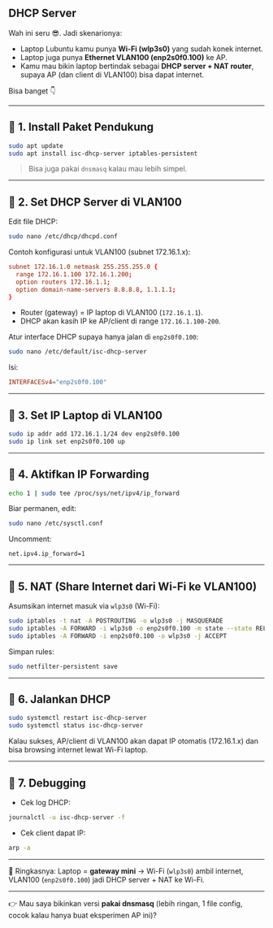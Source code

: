 ## DHCP Server

Wah ini seru 😎. Jadi skenarionya:

* Laptop Lubuntu kamu punya **Wi-Fi (wlp3s0)** yang sudah konek internet.
* Laptop juga punya **Ethernet VLAN100 (enp2s0f0.100)** ke AP.
* Kamu mau bikin laptop bertindak sebagai **DHCP server + NAT router**, supaya AP (dan client di VLAN100) bisa dapat internet.

Bisa banget 👇

---

## 🔹 1. Install Paket Pendukung

```bash
sudo apt update
sudo apt install isc-dhcp-server iptables-persistent
```

> Bisa juga pakai `dnsmasq` kalau mau lebih simpel.

---

## 🔹 2. Set DHCP Server di VLAN100

Edit file DHCP:

```bash
sudo nano /etc/dhcp/dhcpd.conf
```

Contoh konfigurasi untuk VLAN100 (subnet 172.16.1.x):

```conf
subnet 172.16.1.0 netmask 255.255.255.0 {
  range 172.16.1.100 172.16.1.200;
  option routers 172.16.1.1;
  option domain-name-servers 8.8.8.8, 1.1.1.1;
}
```

* Router (gateway) = IP laptop di VLAN100 (`172.16.1.1`).
* DHCP akan kasih IP ke AP/client di range `172.16.1.100-200`.

Atur interface DHCP supaya hanya jalan di `enp2s0f0.100`:

```bash
sudo nano /etc/default/isc-dhcp-server
```

Isi:

```conf
INTERFACESv4="enp2s0f0.100"
```

---

## 🔹 3. Set IP Laptop di VLAN100

```bash
sudo ip addr add 172.16.1.1/24 dev enp2s0f0.100
sudo ip link set enp2s0f0.100 up
```

---

## 🔹 4. Aktifkan IP Forwarding

```bash
echo 1 | sudo tee /proc/sys/net/ipv4/ip_forward
```

Biar permanen, edit:

```bash
sudo nano /etc/sysctl.conf
```

Uncomment:

```
net.ipv4.ip_forward=1
```

---

## 🔹 5. NAT (Share Internet dari Wi-Fi ke VLAN100)

Asumsikan internet masuk via `wlp3s0` (Wi-Fi):

```bash
sudo iptables -t nat -A POSTROUTING -o wlp3s0 -j MASQUERADE
sudo iptables -A FORWARD -i wlp3s0 -o enp2s0f0.100 -m state --state RELATED,ESTABLISHED -j ACCEPT
sudo iptables -A FORWARD -i enp2s0f0.100 -o wlp3s0 -j ACCEPT
```

Simpan rules:

```bash
sudo netfilter-persistent save
```

---

## 🔹 6. Jalankan DHCP

```bash
sudo systemctl restart isc-dhcp-server
sudo systemctl status isc-dhcp-server
```

Kalau sukses, AP/client di VLAN100 akan dapat IP otomatis (172.16.1.x) dan bisa browsing internet lewat Wi-Fi laptop.

---

## 🔹 7. Debugging

* Cek log DHCP:

```bash
journalctl -u isc-dhcp-server -f
```

* Cek client dapat IP:

```bash
arp -a
```

---

📌 Ringkasnya:
Laptop = **gateway mini** → Wi-Fi (`wlp3s0`) ambil internet, VLAN100 (`enp2s0f0.100`) jadi DHCP server + NAT ke Wi-Fi.

---

👉 Mau saya bikinkan versi **pakai dnsmasq** (lebih ringan, 1 file config, cocok kalau hanya buat eksperimen AP ini)?
